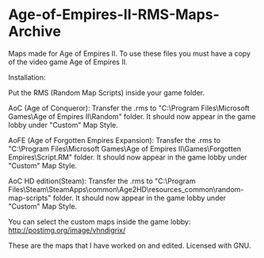 # Age-of-Empires-II-RMS-Maps-Archive
Maps made for Age of Empires II. To use these files you must have a copy of the video game Age of Empires II.

Installation:

Put the RMS (Random Map Scripts) inside your game folder.

AoC (Age of Conqueror): Transfer the .rms to "C:\Program Files\Microsoft Games\Age of Empires II\Random" folder.
It should now appear in the game lobby under "Custom" Map Style.

AoFE (Age of Forgotten Empires Expansion): Transfer the .rms to "C:\Program Files\Microsoft Games\Age of Empires II\Games\Forgotten Empires\Script.RM" folder. It should now appear in the game lobby under "Custom" Map Style.

AoC HD edition(Steam): Transfer the .rms to "C:\Program Files\Steam\SteamApps\common\Age2HD\resources\_common\random-map-scripts" folder. It should now appear in the game lobby under "Custom" Map Style.

You can select the custom maps inside the game lobby:
http://postimg.org/image/vhndigrix/

These are the maps that I have worked on and edited.
Licensed with GNU.
